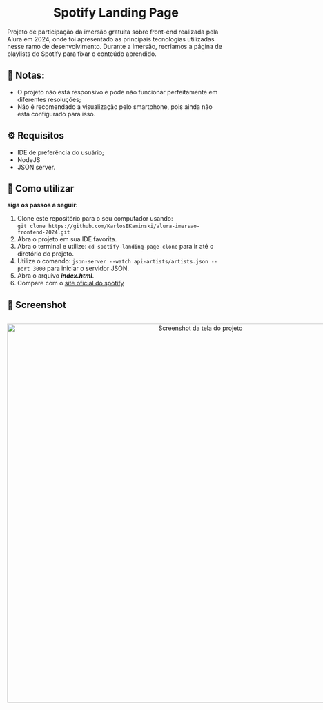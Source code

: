 
<h1 align="center">Spotify Landing Page</h1>
<p>Projeto de participação da imersão gratuita sobre front-end realizada pela Alura em 2024, onde foi apresentado as principais tecnologias utilizadas nesse ramo de desenvolvimento. Durante a imersão, recriamos a página de playlists do Spotify para fixar o conteúdo aprendido.</p>

## 📄 Notas:
- O projeto não está responsivo e pode não funcionar perfeitamente em diferentes resoluções;
- Não é recomendado a visualização pelo smartphone, pois ainda não está configurado para isso.

## ⚙ Requisitos
- IDE de preferência do usuário;
- NodeJS
- JSON server.

## 🎵 Como utilizar

**siga os passos a seguir:**
1. Clone este repositório para o seu computador usando:<br>
   ```git clone https://github.com/KarlosEKaminski/alura-imersao-frontend-2024.git```
3. Abra o projeto em sua IDE favorita.
4. Abra o terminal e utilize: ```cd spotify-landing-page-clone``` para ir até o diretório do projeto.
5. Utilize o comando: ```json-server --watch api-artists/artists.json --port 3000``` para iniciar o servidor JSON.
6. Abra o arquivo **_index.html_**.
7. Compare com o <a href="https://open.spotify.com/search" target="_blank">site oficial do spotify</a>

## 📸 Screenshot
<div style="display: flex;">
   <p align="center">
      <img src="spotify-landing-page-clone/src/assets/screenshots/screenshot-spotify-clone.png" alt="Screenshot da tela do projeto" width="880"/>
   </p>
</div>
